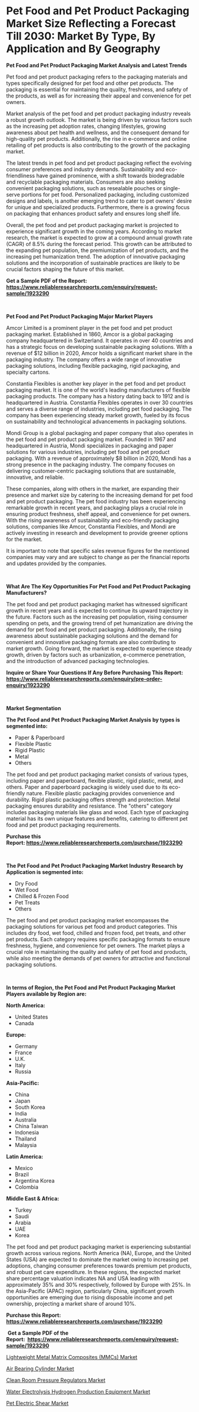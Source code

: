 <p><h1>Pet Food and Pet Product Packaging Market Size Reflecting a Forecast Till 2030: Market By Type, By Application and By Geography</h1></p><p><strong>Pet Food and Pet Product Packaging Market Analysis and Latest Trends</strong></p>
<p><p>Pet food and pet product packaging refers to the packaging materials and types specifically designed for pet food and other pet products. The packaging is essential for maintaining the quality, freshness, and safety of the products, as well as for increasing their appeal and convenience for pet owners.</p><p>Market analysis of the pet food and pet product packaging industry reveals a robust growth outlook. The market is being driven by various factors such as the increasing pet adoption rates, changing lifestyles, growing awareness about pet health and wellness, and the consequent demand for high-quality pet products. Additionally, the rise in e-commerce and online retailing of pet products is also contributing to the growth of the packaging market.</p><p>The latest trends in pet food and pet product packaging reflect the evolving consumer preferences and industry demands. Sustainability and eco-friendliness have gained prominence, with a shift towards biodegradable and recyclable packaging materials. Consumers are also seeking convenient packaging solutions, such as resealable pouches or single-serve portions for pet food. Personalized packaging, including customized designs and labels, is another emerging trend to cater to pet owners' desire for unique and specialized products. Furthermore, there is a growing focus on packaging that enhances product safety and ensures long shelf life.</p><p>Overall, the pet food and pet product packaging market is projected to experience significant growth in the coming years. According to market research, the market is expected to grow at a compound annual growth rate (CAGR) of 8.5% during the forecast period. This growth can be attributed to the expanding pet population, the premiumization of pet products, and the increasing pet humanization trend. The adoption of innovative packaging solutions and the incorporation of sustainable practices are likely to be crucial factors shaping the future of this market.</p></p>
<p><strong>Get a Sample PDF of the Report:&nbsp; <a href="https://www.reliableresearchreports.com/enquiry/request-sample/1923290">https://www.reliableresearchreports.com/enquiry/request-sample/1923290</a></strong></p>
<p>&nbsp;</p>
<p><strong>Pet Food and Pet Product Packaging Major Market Players</strong></p>
<p><p>Amcor Limited is a prominent player in the pet food and pet product packaging market. Established in 1860, Amcor is a global packaging company headquartered in Switzerland. It operates in over 40 countries and has a strategic focus on developing sustainable packaging solutions. With a revenue of $12 billion in 2020, Amcor holds a significant market share in the packaging industry. The company offers a wide range of innovative packaging solutions, including flexible packaging, rigid packaging, and specialty cartons.</p><p>Constantia Flexibles is another key player in the pet food and pet product packaging market. It is one of the world's leading manufacturers of flexible packaging products. The company has a history dating back to 1912 and is headquartered in Austria. Constantia Flexibles operates in over 30 countries and serves a diverse range of industries, including pet food packaging. The company has been experiencing steady market growth, fueled by its focus on sustainability and technological advancements in packaging solutions.</p><p>Mondi Group is a global packaging and paper company that also operates in the pet food and pet product packaging market. Founded in 1967 and headquartered in Austria, Mondi specializes in packaging and paper solutions for various industries, including pet food and pet product packaging. With a revenue of approximately $8 billion in 2020, Mondi has a strong presence in the packaging industry. The company focuses on delivering customer-centric packaging solutions that are sustainable, innovative, and reliable.</p><p>These companies, along with others in the market, are expanding their presence and market size by catering to the increasing demand for pet food and pet product packaging. The pet food industry has been experiencing remarkable growth in recent years, and packaging plays a crucial role in ensuring product freshness, shelf appeal, and convenience for pet owners. With the rising awareness of sustainability and eco-friendly packaging solutions, companies like Amcor, Constantia Flexibles, and Mondi are actively investing in research and development to provide greener options for the market.</p><p>It is important to note that specific sales revenue figures for the mentioned companies may vary and are subject to change as per the financial reports and updates provided by the companies.</p></p>
<p>&nbsp;</p>
<p><strong>What Are The Key Opportunities For Pet Food and Pet Product Packaging Manufacturers?</strong></p>
<p><p>The pet food and pet product packaging market has witnessed significant growth in recent years and is expected to continue its upward trajectory in the future. Factors such as the increasing pet population, rising consumer spending on pets, and the growing trend of pet humanization are driving the demand for pet food and pet product packaging. Additionally, the rising awareness about sustainable packaging solutions and the demand for convenient and innovative packaging formats are also contributing to market growth. Going forward, the market is expected to experience steady growth, driven by factors such as urbanization, e-commerce penetration, and the introduction of advanced packaging technologies.</p></p>
<p><strong>Inquire or Share Your Questions If Any Before Purchasing This Report: <a href="https://www.reliableresearchreports.com/enquiry/pre-order-enquiry/1923290">https://www.reliableresearchreports.com/enquiry/pre-order-enquiry/1923290</a></strong></p>
<p>&nbsp;</p>
<p><strong>Market Segmentation</strong></p>
<p><strong>The Pet Food and Pet Product Packaging Market Analysis by types is segmented into:</strong></p>
<p><ul><li>Paper & Paperboard</li><li>Flexible Plastic</li><li>Rigid Plastic</li><li>Metal</li><li>Others</li></ul></p>
<p><p>The pet food and pet product packaging market consists of various types, including paper and paperboard, flexible plastic, rigid plastic, metal, and others. Paper and paperboard packaging is widely used due to its eco-friendly nature. Flexible plastic packaging provides convenience and durability. Rigid plastic packaging offers strength and protection. Metal packaging ensures durability and resistance. The "others" category includes packaging materials like glass and wood. Each type of packaging material has its own unique features and benefits, catering to different pet food and pet product packaging requirements.</p></p>
<p><strong>Purchase this Report:&nbsp;<a href="https://www.reliableresearchreports.com/purchase/1923290">https://www.reliableresearchreports.com/purchase/1923290</a></strong></p>
<p>&nbsp;</p>
<p><strong>The Pet Food and Pet Product Packaging Market Industry Research by Application is segmented into:</strong></p>
<p><ul><li>Dry Food</li><li>Wet Food</li><li>Chilled & Frozen Food</li><li>Pet Treats</li><li>Others</li></ul></p>
<p><p>The pet food and pet product packaging market encompasses the packaging solutions for various pet food and product categories. This includes dry food, wet food, chilled and frozen food, pet treats, and other pet products. Each category requires specific packaging formats to ensure freshness, hygiene, and convenience for pet owners. The market plays a crucial role in maintaining the quality and safety of pet food and products, while also meeting the demands of pet owners for attractive and functional packaging solutions.</p></p>
<p>&nbsp;</p>
<p><strong>In terms of Region, the Pet Food and Pet Product Packaging Market Players available by Region are:</strong></p>
<p>
    <p> <strong> North America: </strong>
        <ul>
            <li>United States</li>
            <li>Canada</li>
        </ul>
        </p> 
    <p> <strong> Europe: </strong>
        <ul>
            <li>Germany</li>
            <li>France</li>
            <li>U.K.</li>
            <li>Italy</li>
            <li>Russia</li>
        </ul>
        </p> 
    <p> <strong> Asia-Pacific: </strong>
        <ul>
            <li>China</li>
            <li>Japan</li>
            <li>South Korea</li>
            <li>India</li>
            <li>Australia</li>
            <li>China Taiwan</li>
            <li>Indonesia</li>
            <li>Thailand</li>
            <li>Malaysia</li>
        </ul>
        </p> 
    <p> <strong> Latin America: </strong>
        <ul>
            <li>Mexico</li>
            <li>Brazil</li>
            <li>Argentina Korea</li>
            <li>Colombia</li>
        </ul>
        </p> 
    <p> <strong> Middle East & Africa: </strong>
        <ul>
            <li>Turkey</li>
            <li>Saudi</li>
            <li>Arabia</li>
            <li>UAE</li>
            <li>Korea</li>
        </ul>
    </p>
    </p>
<p><p>The pet food and pet product packaging market is experiencing substantial growth across various regions. North America (NA), Europe, and the United States (USA) are expected to dominate the market owing to increasing pet adoptions, changing consumer preferences towards premium pet products, and robust pet care expenditure. In these regions, the expected market share percentage valuation indicates NA and USA leading with approximately 35% and 30% respectively, followed by Europe with 25%. In the Asia-Pacific (APAC) region, particularly China, significant growth opportunities are emerging due to rising disposable income and pet ownership, projecting a market share of around 10%.</p></p>
<p><strong>Purchase this Report: <a href="https://www.reliableresearchreports.com/purchase/1923290">https://www.reliableresearchreports.com/purchase/1923290</a></strong></p>
<p>&nbsp;<strong>Get a Sample PDF of the Report:&nbsp;&nbsp;<a href="https://www.reliableresearchreports.com/enquiry/request-sample/1923290">https://www.reliableresearchreports.com/enquiry/request-sample/1923290</a></strong></p>
<p><strong></strong></p>
<p><p><a href="https://medium.com/@tammyfreeman2022/lightweight-metal-matrix-composites-mmcs-market-size-reveals-the-best-marketing-channels-in-4b24db199079">Lightweight Metal Matrix Composites (MMCs) Market</a></p><p><a href="https://medium.com/@anndavis1924/air-bearing-cylinder-market-share-evolution-and-market-growth-trends-2023-2030-6154b787c128">Air Bearing Cylinder Market</a></p><p><a href="https://medium.com/@angelaarnold1941/clean-room-pressure-regulators-market-size-reveals-the-best-marketing-channels-in-global-industry-c5b422683859">Clean Room Pressure Regulators Market</a></p><p><a href="https://medium.com/@judithhoffman05/water-electrolysis-hydrogen-production-equipment-market-share-evolution-and-market-growth-trends-7b584fccc862">Water Electrolysis Hydrogen Production Equipment Market</a></p><p><a href="https://medium.com/@kimberlymontgomery2004/pet-electric-shear-market-competitive-analysis-market-trends-and-forecast-to-2030-ac3e5162f2c2">Pet Electric Shear Market</a></p></p>